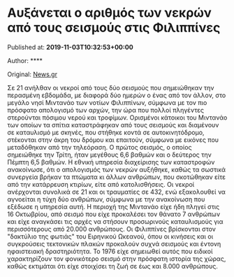 
# Αυξάνεται ο αριθμός των νεκρών από τους σεισμούς στις Φιλιππίνες

Published at: **2019-11-03T10:32:53+00:00**

Author: ****

Original: [News.gr](https://www.news.gr/kosmos/article/2017312/afxanete-o-arithmos-ton-nekron-apo-tous-sismous-stis-filippines.html)

Σε 21 ανήλθαν οι νεκροί από τους δύο σεισμούς που σημειώθηκαν την περασμένη εβδομάδα, με διαφορά δύο ημερών ο ένας από τον άλλον, στο μεγάλο νησί Μιντανάο των νοτίων Φιλιππίνων, σύμφωνα με τον πιο πρόσφατο απολογισμό των αρχών, την ώρα που πολλοί πληγέντες στερούνται πόσιμου νερού και τροφίμων.
Ορισμένοι κάτοικοι του Μιντανάο των οποίων τα σπίτια καταστράφηκαν από τους σεισμούς και διαμένουν σε καταυλισμό με σκηνές, που στήθηκε κοντά σε αυτοκινητόδρομο, στέκονται στην άκρη του δρόμου και επαιτούν, σύμφωνα με εικόνες που μεταδόθηκαν από την τηλεόραση. Ο πρώτος σεισμός, ο οποίος σημειώθηκε την Τρίτη, ήταν μεγέθους 6,6 βαθμών και ο δεύτερος την Πέμπτη 6,5 βαθμών.
Η εθνική υπηρεσία διαχείρισης των καταστροφών ανακοίνωσε, ότι ο απολογισμός των νεκρών αυξήθηκε, καθώς τα σωστικά συνεργεία βρήκαν τα πτώματα κι άλλων ανθρώπων, που σκοτώθηκαν είτε από την κατάρρευση κτιρίων, είτε από κατολισθήσεις. Οι νεκροί ανέρχονται συνολικά σε 21 και οι τραυματίες σε 432, ενώ εξακολουθεί να αγνοείται η τύχη δύο ανθρώπων, σύμφωνα με την ανακοίνωση που εξέδωσε η υπηρεσία αυτή.
Η περιοχή της Μιντανάο είχε ήδη πληγεί στις 16 Οκτωβρίου, από σεισμό που είχε προκαλέσει τον θάνατο 7 ανθρώπων και είχε αναγκάσει τις αρχές να στήσουν προσωρινούς καταυλισμούς για περισσότερους από 20.000 ανθρώπους. Οι Φιλιππίνες βρίσκονται στον "δακτύλιο της φωτιάς" του Ειρηνικού Ωκεανού, όπου οι κινήσεις και οι συγκρούσεις τεκτονικών πλακών προκαλούν συχνά σεισμούς και έντονη ηφαιστειακή δραστηριότητα.
Το 1976 είχε σημειωθεί αυτός που ειδικοί χαρακτηρίζουν τον φονικότερο σεισμό στην πρόσφατη ιστορία της χώρας, καθώς εκτιμάται ότι είχε στοιχίσει τη ζωή σε έως και 8.000 ανθρώπους.
